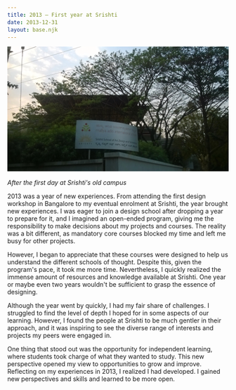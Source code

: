 ```yaml
---
title: 2013 — First year at Srishti
date: 2013-12-31
layout: base.njk
--- 
```


<img src="/assets/images/2013/old-campus.jpg" alt="Old Campus" />

_After the first day at Srishti's old campus_
 
2013 was a year of new experiences. From attending the first design workshop in Bangalore to my eventual enrolment at Srishti, the year brought new experiences. I was eager to join a design school after dropping a year to prepare for it, and I imagined an open-ended program, giving me the responsibility to make decisions about my projects and courses. The reality was a bit different, as mandatory core courses blocked my time and left me busy for other projects.

However, I began to appreciate that these courses were designed to help us understand the different schools of thought. Despite this, given the program's pace, it took me more time. Nevertheless, I quickly realized the immense amount of resources and knowledge available at Srishti. One year or maybe even two years wouldn't be sufficient to grasp the essence of designing.

Although the year went by quickly, I had my fair share of challenges. I struggled to find the level of depth I hoped for in some aspects of our learning. However, I found the people at Srishti to be much gentler in their approach, and it was inspiring to see the diverse range of interests and projects my peers were engaged in.

One thing that stood out was the opportunity for independent learning, where students took charge of what they wanted to study. This new perspective opened my view to opportunities to grow and improve. Reflecting on my experiences in 2013, I realized I had developed. I gained new perspectives and skills and learned to be more open.